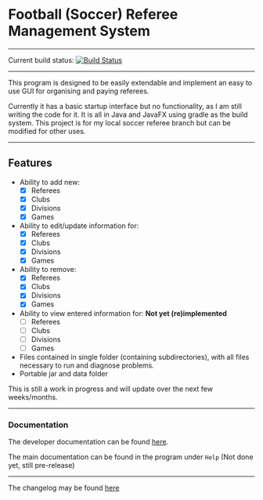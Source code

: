 # Football (Soccer) Referee Management System

---
Current build status: [![Build Status](https://travis-ci.org/ratchet2324/refereeManagement.svg?branch=dev)](https://travis-ci.org/ratchet2324/refereeManagement)

---
This program is designed to be easily extendable and implement an easy to use GUI for organising and paying referees.

Currently it has a basic startup interface but no functionality, as I am still writing the code for it. It is all in Java and JavaFX using gradle as the build system.
This project is for my local soccer referee branch but can be modified for other uses.

---
## Features
- Ability to add new:
  - [x] Referees
  - [x] Clubs
  - [x] Divisions
  - [x] Games
- Ability to edit/update information for:
  - [x] Referees
  - [x] Clubs
  - [x] Divisions
  - [x] Games
- Ability to remove: 
  - [x] Referees
  - [x] Clubs
  - [x] Divisions
  - [x] Games
- Ability to view entered information for: **Not yet (re)implemented**
  - [ ] Referees
  - [ ] Clubs
  - [ ] Divisions
  - [ ] Games
- Files contained in single folder (containing subdirectories), with all files necessary to run and diagnose problems.
- Portable jar and data folder

This is still a work in progress and will update over the next few weeks/months.

---

### Documentation
The developer documentation can be found [here](https://ratchet2324.github.io/refereeManagement/Docs/index.html).

The main documentation can be found in the program under `Help` (Not done yet, still pre-release)

---
The changelog may be found [here](CHANGELOG.md)
